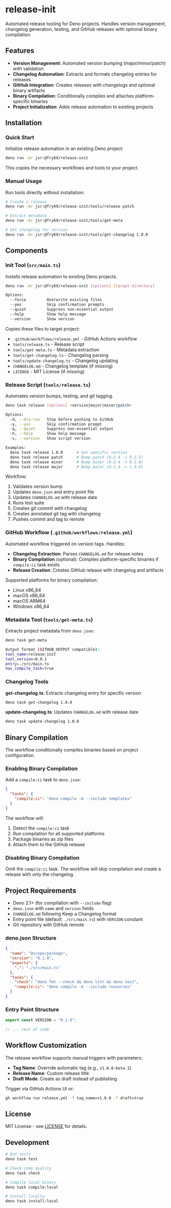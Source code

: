 # release-init

Automated release tooling for Deno projects. Handles version management,
changelog generation, testing, and GitHub releases with optional binary
compilation.

## Features

- **Version Management**: Automated version bumping (major/minor/patch) with
  validation
- **Changelog Automation**: Extracts and formats changelog entries for releases
- **GitHub Integration**: Creates releases with changelogs and optional binary
  artifacts
- **Binary Compilation**: Conditionally compiles and attaches platform-specific
  binaries
- **Project Initialization**: Adds release automation to existing projects

## Installation

### Quick Start

Initialize release automation in an existing Deno project:

```bash
deno run -Ar jsr:@fry69/release-init
```

This copies the necessary workflows and tools to your project.

### Manual Usage

Run tools directly without installation:

```bash
# Create a release
deno run -Ar jsr:@fry69/release-init/tools/release patch

# Extract metadata
deno run -Ar jsr:@fry69/release-init/tools/get-meta

# Get changelog for version
deno run -Ar jsr:@fry69/release-init/tools/get-changelog 1.0.0
```

## Components

### Init Tool (`src/main.ts`)

Installs release automation to existing Deno projects.

```bash
deno run -Ar jsr:@fry69/release-init [options] [target-directory]

Options:
  --force         Overwrite existing files
  --yes           Skip confirmation prompts
  --quiet         Suppress non-essential output
  --help          Show help message
  --version       Show version
```

Copies these files to target project:

- `.github/workflows/release.yml` - GitHub Actions workflow
- `tools/release.ts` - Release script
- `tools/get-meta.ts` - Metadata extraction
- `tools/get-changelog.ts` - Changelog parsing
- `tools/update-changelog.ts` - Changelog updating
- `CHANGELOG.md` - Changelog template (if missing)
- `LICENSE` - MIT License (if missing)

### Release Script (`tools/release.ts`)

Automates version bumps, testing, and git tagging.

```bash
deno task release [options] <version|major|minor|patch>

Options:
  -d, --dry-run   Stop before pushing to GitHub
  -y, --yes       Skip confirmation prompt
  -q, --quiet     Suppress non-essential output
  -h, --help      Show help message
  -v, --version   Show script version

Examples:
  deno task release 1.0.0      # Set specific version
  deno task release patch      # Bump patch (0.2.4 -> 0.2.5)
  deno task release minor      # Bump minor (0.2.4 -> 0.3.0)
  deno task release major      # Bump major (0.2.4 -> 1.0.0)
```

Workflow:

1. Validates version bump
2. Updates `deno.json` and entry point file
3. Updates `CHANGELOG.md` with release date
4. Runs test suite
5. Creates git commit with changelog
6. Creates annotated git tag with changelog
7. Pushes commit and tag to remote

### GitHub Workflow (`.github/workflows/release.yml`)

Automated workflow triggered on version tags. Handles:

- **Changelog Extraction**: Parses `CHANGELOG.md` for release notes
- **Binary Compilation** (optional): Compiles platform-specific binaries if
  `compile:ci` task exists
- **Release Creation**: Creates GitHub release with changelog and artifacts

Supported platforms for binary compilation:

- Linux x86_64
- macOS x86_64
- macOS ARM64
- Windows x86_64

### Metadata Tool (`tools/get-meta.ts`)

Extracts project metadata from `deno.json`:

```bash
deno task get-meta

Output format (GITHUB_OUTPUT compatible):
tool_name=release-init
tool_version=0.0.1
entry=./src/main.ts
has_compile_task=true
```

### Changelog Tools

**get-changelog.ts**: Extracts changelog entry for specific version

```bash
deno task get-changelog 1.0.0
```

**update-changelog.ts**: Updates `CHANGELOG.md` with release date

```bash
deno task update-changelog 1.0.0
```

## Binary Compilation

The workflow conditionally compiles binaries based on project configuration.

### Enabling Binary Compilation

Add a `compile:ci` task to `deno.json`:

```json
{
  "tasks": {
    "compile:ci": "deno compile -A --include templates"
  }
}
```

The workflow will:

1. Detect the `compile:ci` task
2. Run compilation for all supported platforms
3. Package binaries as zip files
4. Attach them to the GitHub release

### Disabling Binary Compilation

Omit the `compile:ci` task. The workflow will skip compilation and create a
release with only the changelog.

## Project Requirements

- Deno 2.1+ (for compilation with `--include` flag)
- `deno.json` with `name` and `version` fields
- `CHANGELOG.md` following Keep a Changelog format
- Entry point file (default: `./src/main.ts`) with `VERSION` constant
- Git repository with GitHub remote

### deno.json Structure

```json
{
  "name": "@scope/package",
  "version": "0.1.0",
  "exports": {
    ".": "./src/main.ts"
  },
  "tasks": {
    "check": "deno fmt --check && deno lint && deno test",
    "compile:ci": "deno compile -A --include resources"
  }
}
```

### Entry Point Structure

```typescript
export const VERSION = "0.1.0";

// ... rest of code
```

## Workflow Customization

The release workflow supports manual triggers with parameters:

- **Tag Name**: Override automatic tag (e.g., `v1.0.0-beta.1`)
- **Release Name**: Custom release title
- **Draft Mode**: Create as draft instead of publishing

Trigger via GitHub Actions UI or:

```bash
gh workflow run release.yml -f tag_name=v1.0.0 -f draft=true
```

## License

MIT License - see [LICENSE](LICENSE) for details.

## Development

```bash
# Run tests
deno task test

# Check code quality
deno task check

# Compile local binary
deno task compile:local

# Install locally
deno task install:local
```
